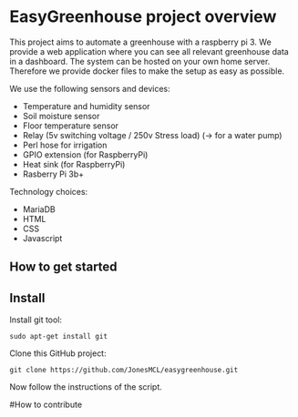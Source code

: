 # EasyGreenhouse project overview

This project aims to automate a greenhouse with a raspberry pi 3.
We provide a web application where you can see all relevant greenhouse data in a dashboard.
The system can be hosted on your own home server. Therefore we provide docker files to make the setup as easy as possible.

We use the following sensors and devices:
- Temperature and humidity sensor
- Soil moisture sensor
- Floor temperature sensor
- Relay (5v switching voltage / 250v Stress load) (-> for a water pump)
- Perl hose for irrigation
- GPIO extension (for RaspberryPi)
- Heat sink (for RaspberryPi)
- Rasberry Pi 3b+

Technology choices:
- MariaDB
- HTML
- CSS
- Javascript

## How to get started

## Install
Install git tool:
```
sudo apt-get install git
```

Clone this GitHub project:
```
git clone https://github.com/JonesMCL/easygreenhouse.git
```

Now follow the instructions of the script.



#How to contribute
